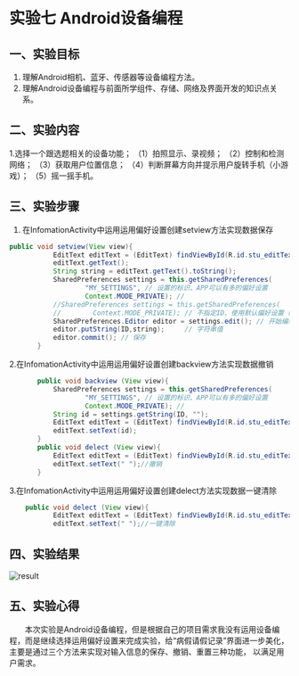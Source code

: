 # 实验七 Android设备编程

## 一、实验目标

1. 理解Android相机、蓝牙、传感器等设备编程方法。
2. 理解Android设备编程与前面所学组件、存储、网络及界面开发的知识点关系。

## 二、实验内容

1.选择一个跟选题相关的设备功能；
（1）拍照显示、录视频；
（2）控制和检测网络；
（3）获取用户位置信息；
（4）判断屏幕方向并提示用户旋转手机（小游戏）；
（5）摇一摇手机。

## 三、实验步骤

1. 在InfomationActivity中运用运用偏好设置创建setview方法实现数据保存

```java
public void setview(View view){
           EditText editText = (EditText) findViewById(R.id.stu_editText1);
           editText.getText();
           String string = editText.getText().toString();
           SharedPreferences settings = this.getSharedPreferences(
                   "MY_SETTINGS", // 设置的标识、APP可以有多的偏好设置
                   Context.MODE_PRIVATE); //
           //SharedPreferences settings = this.getSharedPreferences(
           //        Context.MODE_PRIVATE); // 不指定ID、使用默认偏好设置（只有一个）
           SharedPreferences.Editor editor = settings.edit(); // 开始编辑设置
           editor.putString(ID,string);     // 字符串值
           editor.commit(); // 保存
       }
```
2.在InfomationActivity中运用运用偏好设置创建backview方法实现数据撤销
```java
       public void backview (View view){
           SharedPreferences settings = this.getSharedPreferences(
                   "MY_SETTINGS", // 设置的标识、APP可以有多的偏好设置
                   Context.MODE_PRIVATE); //
           String id = settings.getString(ID, "");
           EditText editText = (EditText) findViewById(R.id.stu_editText1);
           editText.setText(id);
       }
       public void delect (View view){
           EditText editText = (EditText) findViewById(R.id.stu_editText1);
           editText.setText(" ");//撤销
       }
```
3.在InfomationActivity中运用运用偏好设置创建delect方法实现数据一键清除
```java
    public void delect (View view){
           EditText editText = (EditText) findViewById(R.id.stu_editText1);
           editText.setText(" ");//一键清除
```
## 四、实验结果
![result](https://raw.githubusercontent.com/tiamo669/android-labs-2020/master/students/net1814080903303/seventh.jpg)
## 五、实验心得
　　本次实验是Android设备编程，但是根据自己的项目需求我没有运用设备编程，而是继续选择运用偏好设置来完成实验，给“病假请假记录”界面进一步美化，主要是通过三个方法来实现对输入信息的保存、撤销、重置三种功能，
  以满足用户需求。
